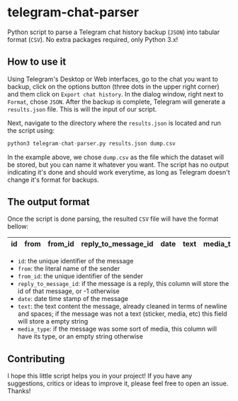 # telegram-chat-parser

Python script to parse a Telegram chat history backup (`JSON`) into tabular format (`CSV`). No extra packages required, only Python 3.x!

## How to use it

Using Telegram's Desktop or Web interfaces, go to the chat you want to backup, click on the options button (three dots in the upper right corner) and them click on `Export chat history`. In the dialog window, right next to `Format`, chose `JSON`. After the backup is complete, Telegram will generate a `results.json` file. This is will the input of our script.

Next, navigate to the directory where the `results.json` is located and run the script using:

```python
python3 telegram-chat-parser.py results.json dump.csv
```

In the example above, we chose `dump.csv` as the file which the dataset will be stored, but you can name it whatever you want. The script has no output indicating it's done and should work everytime, as long as Telegram doesn't change it's format for backups.

## The output format

Once the script is done parsing, the resulted `CSV` file will have the format bellow:

| id | from | from_id | reply_to_message_id | date | text | media_type |
|----|------|---------|---------------------|------|------|------------|

 - `id`: the unique identifier of the message
 - `from`: the literal name of the sender
 - `from_id`: the unique identifier of the sender
 - `reply_to_message_id`: if the message is a reply, this column will store the id of that message, or -1 otherwise
 - `date`: date time stamp of the message
 - `text`: the text content the message, already cleaned in terms of newline and spaces; if the message was not a text (sticker, media, etc) this field will store a empty string
 - `media_type`: if the message was some sort of media, this column will have its type, or an empty string otherwise

## Contributing

I hope this little script helps you in your project! If you have any suggestions, critics or ideas to improve it, please feel free to open an issue. Thanks!
